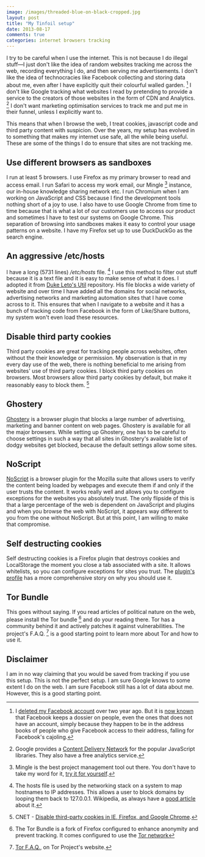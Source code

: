 ```yaml
---
image: /images/threaded-blue-on-black-cropped.jpg
layout: post
title: "My Tinfoil setup"
date: 2013-08-17
comments: true
categories: internet browsers tracking
---
```


I try to be careful when I use the internet. This is not because I do illegal stuff—I just don't like the idea of random websites tracking me across the web, recording everything I do, and then serving me advertisements. I don't like the idea of technocracies like Facebook collecting and storing data about me, even after I have explicitly quit their colourful walled garden. [^1] I don't like Google tracking what websites I read by pretending to provide a service to the creators of those websites in the form of CDN and Analytics. [^2] I don't want marketing optimisation services to track me and put me in their funnel, unless I explicitly want to.

This means that when I browse the web, I treat cookies, javascript code and third party content with suspicion. Over the years, my setup has evolved in to something that makes my internet use safe, all the while being useful. These are some of the things I do to ensure that sites are not tracking me.

<!--more-->

## Use different browsers as sandboxes
I run at least 5 browsers. I use Firefox as my primary browser to read and access email. I run Safari to access my work email, our Mingle [^3] instance, our in-house knowledge sharing network etc. I run Chromium when I am working on JavaScript and CSS because I find the development tools nothing short of a joy to use. I also have to use Google Chrome from time to time because that is what a lot of our customers use to access our product and sometimes I have to test our systems on Google Chrome. This separation of browsing into sandboxes makes it easy to control your usage patterns on a website. I have my Firefox set up to use DuckDuckGo as the search engine.

## An aggressive /etc/hosts
I have a long (5731 lines) _/etc/hosts_ file. [^4] I use this method to filter out stuff because it is a text file and it is easy to make sense of what it does. I adopted it from [Duke Leto's Util](https://github.com/leto/Util) repository. His file blocks a wide variety of website and over time I have added all the domains for social networks, advertising networks and marketing automation sites that I have come across to it. This ensures that when I navigate to a website and it has a bunch of tracking code from Facebook in the form of Like/Share buttons, my system won't even load these resources.

## Disable third party cookies
Third party cookies are great for tracking people across websites, often without the their knowledge or permission. My observation is that in my every day use of the web, there is nothing beneficial to me arising from websites' use of third party cookies. I block third party cookies on browsers. Most browsers allow third party cookies by default, but make it reasonably easy to block them. [^5]

## Ghostery
[Ghostery](https://www.ghostery.com/) is a browser plugin that blocks a large number of advertising, marketing and banner content on web pages. Ghostery is available for all the major browsers. While setting up Ghostery, one has to be careful to choose settings in such a way that all sites in Ghostery's available list of dodgy websites get blocked, because the default settings allow some sites.

## NoScript
[NoScript](http://noscript.net/) is a browser plugin for the Mozilla suite that allows users to verify the content being loaded by webpages and execute them if and only if the user trusts the content. It works really well and allows you to configure exceptions for the websites you absolutely trust. The only flipside of this is that a large percentage of the web is dependent on JavaScript and plugins and when you browse the web with NoScript, it appears way different to you from the one without NoScript. But at this point, I am willing to make that compromise.


## Self destructing cookies
Self destructing cookies is a Firefox plugin that destroys cookies and LocalStorage the moment you close a tab associated with a site.  It allows whitelists, so you can configure exceptions for sites you trust. The [plugin's profile](https://addons.mozilla.org/en-US/firefox/addon/self-destructing-cookies/) has a more comprehensive story on why you should use it.


## Tor Bundle
This goes without saying. If you read articles of political nature on the web, please install the Tor bundle [^6] and do your reading there. Tor has a community behind it and actively patches it against vulnerabilities. The project's F.A.Q. [^7] is a good starting point to learn more about Tor and how to use it.


## Disclaimer
I am in no way claiming that you would be saved from tracking if you use this setup. This is not the perfect setup. I am sure Google knows to some extent I do on the web. I am sure Facebook still has a lot of data about me. However, this is a good starting point.


[^1]: I [deleted my Facebook account](/blog/2012/08/11/why-i-am-not-on-facebook/) over two year ago. But it is [now known](http://www.zdnet.com/firm-facebooks-shadow-profiles-are-frightening-dossiers-on-everyone-7000017199/) that Facebook keeps a dossier on people, even the ones that does not have an account, simply because they happen to be in the address books of people who give Facebook access to their address, falling for Facebook's cajoling.
[^2]: Google provides a [Content Delivery Network](https://developers.google.com/speed/libraries/devguide) for the popular JavaScript libraries. They also have a free analytics service.
[^3]: Mingle is the best project management tool out there. You don't have to take my word for it, [try it for yourself](http://www.thoughtworks.com/mingle).
[^4]: The hosts file is used by the networking stack on a system to map hostnames to IP addresses. This allows a user to block domains by looping them back to 127.0.0.1. Wikipedia, as always have a [good article](https://en.wikipedia.org/wiki/Hosts_%28file%29) about it.
[^5]: CNET - [Disable third-party cookies in IE, Firefox, and Google Chrome](http://howto.cnet.com/8301-11310_39-20042703-285/disable-third-party-cookies-in-ie-firefox-and-google-chrome/).
[^6]: The Tor Bundle is a fork of Firefox configured to enhance anonymity and prevent tracking. It comes configured to use the [Tor network](https://www.torproject.org/)
[^7]: [Tor F.A.Q.](https://www.torproject.org/docs/faq.html.en), on Tor Project's website.